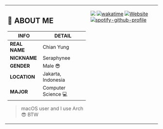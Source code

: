 <table>
<tr>
<td valign="top">

## 💬 ABOUT ME

| INFO       | DETAIL |
|------------|--------|
| **REAL NAME** | Chian Yung |
| **NICKNAME**  | Seraphynee |
| **GENDER**    | Male 😎 |
| **LOCATION**  | Jakarta, Indonesia |
| **MAJOR**     | Computer Science 💻 |

> macOS user and I use Arch 😎 BTW

</td>
<td valign="top">

![](https://komarev.com/ghpvc/?username=chianyungcode)
[![wakatime](https://wakatime.com/badge/user/697ab2f9-81cb-4eb2-8665-281d9ba95c02.svg)](https://wakatime.com/@697ab2f9-81cb-4eb2-8665-281d9ba95c02)
[![Website](https://img.shields.io/badge/website-visit-orange)](https://chianyung.dev)
[![spotify-github-profile](https://spotify-github-profile.kittinanx.com/api/view?uid=31z6po3zjuhyqn3puduci4uc6s3i&cover_image=true&theme=apple&show_offline=false&background_color=121212&interchange=false&mode=light)](https://spotify-github-profile.kittinanx.com/api/view?uid=31z6po3zjuhyqn3puduci4uc6s3i&redirect=true)

</td>
</tr>
</table>

